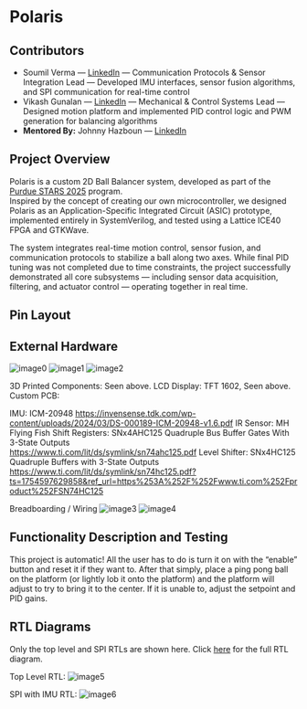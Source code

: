 # Polaris

## Contributors
- Soumil Verma — [LinkedIn](https://www.linkedin.com/in/soumilverma/) — Communication Protocols & Sensor Integration Lead — Developed IMU interfaces, sensor fusion algorithms, and SPI communication for real-time control  
- Vikash Gunalan — [LinkedIn](https://www.linkedin.com/in/vikash-gunalan/) — Mechanical & Control Systems Lead — Designed motion platform and implemented PID control logic and PWM generation for balancing algorithms  
- **Mentored By:** Johnny Hazboun — [LinkedIn](https://www.linkedin.com/in/johnny-hazboun/)


## Project Overview
Polaris is a custom 2D Ball Balancer system, developed as part of the [Purdue STARS 2025](https://engineering.purdue.edu/semiconductors/stars) program.  
Inspired by the concept of creating our own microcontroller, we designed Polaris as an Application-Specific Integrated Circuit (ASIC) prototype, implemented entirely in SystemVerilog, and tested using a Lattice ICE40 FPGA and GTKWave.

The system integrates real-time motion control, sensor fusion, and communication protocols to stabilize a ball along two axes. While final PID tuning was not completed due to time constraints, the project successfully demonstrated all core subsystems — including sensor data acquisition, filtering, and actuator control — operating together in real time.


## Pin Layout
## External Hardware

![image0](docs/IMG_4426.jpeg)
![image1](docs/IMG_4424.jpeg)
![image2](docs/IMG_4427.jpeg)



3D Printed Components: Seen above.
LCD Display: TFT 1602, Seen above.
Custom PCB:

IMU: ICM-20948
https://invensense.tdk.com/wp-content/uploads/2024/03/DS-000189-ICM-20948-v1.6.pdf 
IR Sensor: MH Flying Fish
Shift Registers: SNx4AHC125 Quadruple Bus Buffer Gates With 3-State Outputs                                                                                                                                              
https://www.ti.com/lit/ds/symlink/sn74ahc125.pdf 
Level Shifter: SNx4HC125 Quadruple Buffers with 3-State Outputs
https://www.ti.com/lit/ds/symlink/sn74hc125.pdf?ts=1754597629858&ref_url=https%253A%252F%252Fwww.ti.com%252Fproduct%252FSN74HC125 

Breadboarding / Wiring
![image3](docs/breadboard.jpg)
![image4](docs/lcd.jpg)
 


## Functionality Description and Testing
This project is automatic! All the user has to do is turn it on with the “enable” button and reset it if they want to. After that simply, place a ping pong ball on the platform (or lightly lob it onto the platform) and the platform will adjust to try to bring it to the center. If it is unable to, adjust the setpoint and PID gains. 


## RTL Diagrams
Only the top level and SPI RTLs are shown here. Click [here](https://drive.google.com/file/d/1eGJFjpFtNKYYbWGMnWZV2Z53K3y8pnwY/view?usp=sharing) for the full RTL diagram.

Top Level RTL:
![image5](docs/Stabilizer-Top-Level%20RTL(1).jpg)

SPI with IMU RTL:
![image6](docs/Stabilizer-IMU%20Interface(4).jpg)








